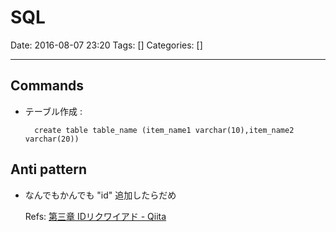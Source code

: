 # SQL

Date: 2016-08-07 23:20
Tags: []
Categories: []

---

## Commands

- テーブル作成 :

        create table table_name (item_name1 varchar(10),item_name2 varchar(20))

## Anti pattern

- なんでもかんでも "id" 追加したらだめ

    Refs: [第三章 IDリクワイアド - Qiita](http://qiita.com/fatomy/items/cf048fc0461224ddfbd7)
